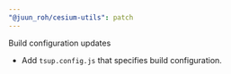 ```yaml
---
"@juun_roh/cesium-utils": patch
---
```


Build configuration updates

* Add `tsup.config.js` that specifies build configuration.